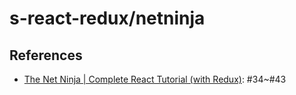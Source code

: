 # s-react-redux/netninja

## References

- [The Net Ninja | Complete React Tutorial (with Redux)](https://www.youtube.com/playlist?list=PL4cUxeGkcC9ij8CfkAY2RAGb-tmkNwQHG): #34~#43